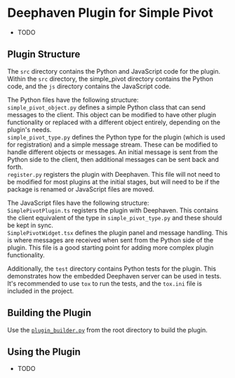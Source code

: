 # Deephaven Plugin for Simple Pivot

- TODO

## Plugin Structure

The `src` directory contains the Python and JavaScript code for the plugin.  
Within the `src` directory, the simple_pivot directory contains the Python code, and the `js` directory contains the JavaScript code.  

The Python files have the following structure:  
`simple_pivot_object.py` defines a simple Python class that can send messages to the client. This object can be modified to have other plugin functionality or replaced with a different object entirely, depending on the plugin's needs.  
`simple_pivot_type.py` defines the Python type for the plugin (which is used for registration) and a simple message stream. These can be modified to handle different objects or messages. An initial message is sent from the Python side to the client, then additional messages can be sent back and forth.  
`register.py` registers the plugin with Deephaven. This file will not need to be modified for most plugins at the initial stages, but will need to be if the package is renamed or JavaScript files are moved.

The JavaScript files have the following structure:  
`SimplePivotPlugin.ts` registers the plugin with Deephaven. This contains the client equivalent of the type in `simple_pivot_type.py` and these should be kept in sync.  
`SimplePivotWidget.tsx` defines the plugin panel and message handling. This is where messages are received when sent from the Python side of the plugin. This file is a good starting point for adding more complex plugin functionality.  

Additionally, the `test` directory contains Python tests for the plugin. This demonstrates how the embedded Deephaven server can be used in tests.  
It's recommended to use `tox` to run the tests, and the `tox.ini` file is included in the project.  

## Building the Plugin

Use the [`plugin_builder.py`](../../README.md#using-plugin_builderpy) from the root directory to build the plugin.

## Using the Plugin

- TODO